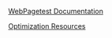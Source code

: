 

[WebPagetest Documentation](https://sites.google.com/a/webpagetest.org/docs/)

[Optimization Resources](https://sites.google.com/a/webpagetest.org/docs/other-resources/optimization-resources)

